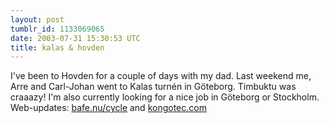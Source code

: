 ```yaml
---
layout: post
tumblr_id: 1133069065
date: 2003-07-31 15:30:53 UTC
title: kalas & hovden
---
```


I've been to Hovden for a couple of days with my dad. Last weekend me, Arre and Carl-Johan went to Kalas turnén in Göteborg. Timbuktu was craaazy! I'm also currently looking for a nice job in Göteborg or Stockholm. Web-updates: <a href="http://bafe.nu/cycle/" target="_blank">bafe.nu/cycle</a> and <a href="http://kongotec.com/" target="_blank">kongotec.com</a>

